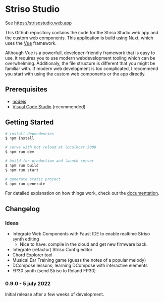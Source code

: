 # Striso Studio

See https://strisostudio.web.app

This Github repository contains the code for the Striso Studio web app and the custom web components. This application is build using [Nuxt](https://nuxtjs.org), which uses the [Vue](https://vuejs.org/) framework.

Although Vue is a powerfull, developer-friendly framework that is easy to use, it requires you to use modern webdevelopment tooling which can be overwhelming. Additionaly, the file structure is different that you might be familiar with. If modern web development is too complicated, I recommend you start with using the custom web components or the app directly.

## Prerequisites

- [nodejs](https://nodejs.org/en/)
- [Visual Code Studio](https://code.visualstudio.com/) (recommended)

## Getting Started

```bash
# install dependencies
$ npm install

# serve with hot reload at localhost:3000
$ npm run dev

# build for production and launch server
$ npm run build
$ npm run start

# generate static project
$ npm run generate
```

For detailed explanation on how things work, check out the [documentation](https://nuxtjs.org).

## Changelog

### Ideas

- Integrate Web Components with Faust IDE to enable realtime Striso synth editing
    - Nice to have: compile in the cloud and get new firmware back.
- Integrate (refactor) Striso Config editor
- Chord Explorer tool
- Musical Ear Training game (guess the notes of a popular melody)
- DCompose lessons; learning DCompose with interactive elements
- FP30 synth (send Striso to Roland FP30)

### 0.9.0 - 5 july 2022 

Initial release after a few weeks of development. 
